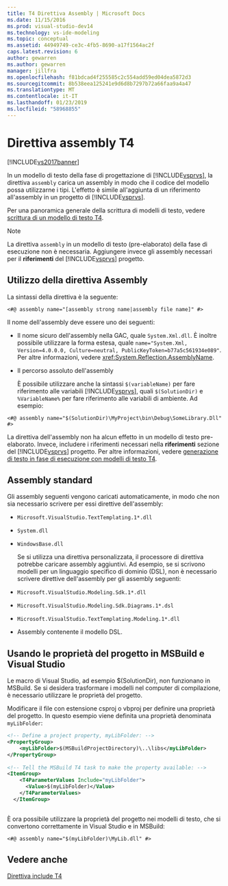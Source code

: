 ```yaml
---
title: T4 Direttiva Assembly | Microsoft Docs
ms.date: 11/15/2016
ms.prod: visual-studio-dev14
ms.technology: vs-ide-modeling
ms.topic: conceptual
ms.assetid: 44949749-ce3c-4fb5-8690-a17f1564ac2f
caps.latest.revision: 6
author: gewarren
ms.author: gewarren
manager: jillfra
ms.openlocfilehash: f81bdcad4f255585c2c554add59ed04dea5872d3
ms.sourcegitcommit: 8b538eea125241e9d6d8b7297b72a66faa9a4a47
ms.translationtype: MT
ms.contentlocale: it-IT
ms.lasthandoff: 01/23/2019
ms.locfileid: "58968855"
---
```

# <a name="t4-assembly-directive"></a>Direttiva assembly T4
[!INCLUDE[vs2017banner](../includes/vs2017banner.md)]

In un modello di testo della fase di progettazione di [!INCLUDE[vsprvs](../includes/vsprvs-md.md)], la direttiva `assembly` carica un assembly in modo che il codice del modello possa utilizzarne i tipi. L'effetto è simile all'aggiunta di un riferimento all'assembly in un progetto di [!INCLUDE[vsprvs](../includes/vsprvs-md.md)].  
  
 Per una panoramica generale della scrittura di modelli di testo, vedere [scrittura di un modello di testo T4](../modeling/writing-a-t4-text-template.md).  
  
> [!NOTE]
>  La direttiva `assembly` in un modello di testo (pre-elaborato) della fase di esecuzione non è necessaria. Aggiungere invece gli assembly necessari per il **riferimenti** del [!INCLUDE[vsprvs](../includes/vsprvs-md.md)] progetto.  
  
## <a name="using-the-assembly-directive"></a>Utilizzo della direttiva Assembly  
 La sintassi della direttiva è la seguente:  
  
```  
<#@ assembly name="[assembly strong name|assembly file name]" #>  
```  
  
 Il nome dell'assembly deve essere uno dei seguenti:  
  
- Il nome sicuro dell'assembly nella GAC, quale `System.Xml.dll`. È inoltre possibile utilizzare la forma estesa, quale `name="System.Xml, Version=4.0.0.0, Culture=neutral, PublicKeyToken=b77a5c561934e089"`. Per altre informazioni, vedere <xref:System.Reflection.AssemblyName>.  
  
- Il percorso assoluto dell'assembly  
  
  È possibile utilizzare anche la sintassi `$(variableName)` per fare riferimento alle variabili [!INCLUDE[vsprvs](../includes/vsprvs-md.md)], quali `$(SolutionDir)` e `%VariableName%` per fare riferimento alle variabili di ambiente. Ad esempio:  
  
```  
<#@ assembly name="$(SolutionDir)\MyProject\bin\Debug\SomeLibrary.Dll" #>  
```  
  
 La direttiva dell'assembly non ha alcun effetto in un modello di testo pre-elaborato. Invece, includere i riferimenti necessari nella **riferimenti** sezione del [!INCLUDE[vsprvs](../includes/vsprvs-md.md)] progetto. Per altre informazioni, vedere [generazione di testo in fase di esecuzione con modelli di testo T4](../modeling/run-time-text-generation-with-t4-text-templates.md).  
  
## <a name="standard-assemblies"></a>Assembly standard  
 Gli assembly seguenti vengono caricati automaticamente, in modo che non sia necessario scrivere per essi direttive dell'assembly:  
  
- `Microsoft.VisualStudio.TextTemplating.1*.dll`  
  
- `System.dll`  
  
- `WindowsBase.dll`  
  
  Se si utilizza una direttiva personalizzata, il processore di direttiva potrebbe caricare assembly aggiuntivi. Ad esempio, se si scrivono modelli per un linguaggio specifico di dominio (DSL), non è necessario scrivere direttive dell'assembly per gli assembly seguenti:  
  
- `Microsoft.VisualStudio.Modeling.Sdk.1*.dll`  
  
- `Microsoft.VisualStudio.Modeling.Sdk.Diagrams.1*.dsl`  
  
- `Microsoft.VisualStudio.TextTemplating.Modeling.1*.dll`  
  
- Assembly contenente il modello DSL.  
  
##  <a name="msbuild"></a> Usando le proprietà del progetto in MSBuild e Visual Studio  
 Le macro di Visual Studio, ad esempio $(SolutionDir), non funzionano in MSBuild. Se si desidera trasformare i modelli nel computer di compilazione, è necessario utilizzare le proprietà del progetto.  
  
 Modificare il file con estensione csproj o vbproj per definire una proprietà del progetto. In questo esempio viene definita una proprietà denominata `myLibFolder`:  
  
```xml  
<!-- Define a project property, myLibFolder: -->  
<PropertyGroup>  
    <myLibFolder>$(MSBuildProjectDirectory)\..\libs</myLibFolder>  
</PropertyGroup>  
  
<!-- Tell the MSBuild T4 task to make the property available: -->  
<ItemGroup>  
    <T4ParameterValues Include="myLibFolder">  
      <Value>$(myLibFolder)</Value>  
    </T4ParameterValues>  
  </ItemGroup>  
  
```  
  
 È ora possibile utilizzare la proprietà del progetto nei modelli di testo, che si convertono correttamente in Visual Studio e in MSBuild:  
  
```  
<#@ assembly name="$(myLibFolder)\MyLib.dll" #>  
```  
  
## <a name="see-also"></a>Vedere anche  
 [Direttiva include T4](../modeling/t4-include-directive.md)

